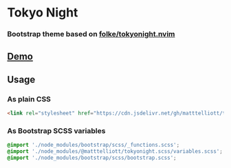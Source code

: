 # Tokyo Night

### Bootstrap theme based on [folke/tokyonight.nvim](https://github.com/folke/tokyonight.nvim)

## [Demo](https://matttelliott.github.io/tokyonight.scss)

## Usage

### As plain CSS

```html
<link rel="stylesheet" href="https://cdn.jsdelivr.net/gh/matttelliott/tiny-redux/index.min.js">
```

### As Bootstrap SCSS variables

```scss
@import './node_modules/bootstrap/scss/_functions.scss';
@import './node_modules/@matttelliott/tokyonight.scss/variables.scss';
@import './node_modules/bootstrap/scss/bootstrap.scss';
```
